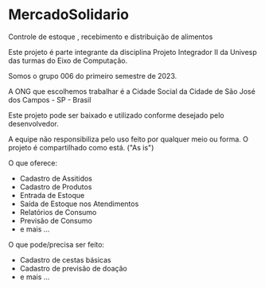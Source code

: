 # MercadoSolidario
Controle de estoque , recebimento e distribuição de alimentos 

Este projeto é parte integrante da disciplina Projeto Integrador II da Univesp das turmas do Eixo de Computação. 

Somos o grupo 006 do primeiro semestre de 2023.

A ONG que escolhemos trabalhar é a Cidade Social da Cidade de São José dos Campos - SP - Brasil

Este projeto pode ser baixado e utilizado conforme desejado pelo desenvolvedor.

A equipe não responsibiliza pelo uso feito por qualquer meio ou forma. O projeto é compartilhado como está. ("As is")

O que oferece:
 - Cadastro de Assitidos
 - Cadastro de Produtos
 - Entrada de Estoque
 - Saída de Estoque nos Atendimentos
 - Relatórios de Consumo
 - Previsão de Consumo
 - e mais ...

O que pode/precisa ser feito:
 - Cadastro de cestas básicas
 - Cadastro de previsão de doação
 - e mais ...